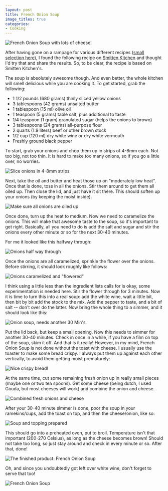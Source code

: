 ```yaml
---
layout: post
title: French Onion Soup
image_titles: true
categories:
- Cooking
---
```


![French Onion Soup with lots of cheese!][ph20]

After having gone on a rampage for various different recipes ([small selection
here](http://pinboard.in/u:ojilles/t:recipies/)), I found the following recipe
on [Smitten Kitchen](http://smittenkitchen.com/2011/04/french-onion-soup/) and
thought I'd try that and share the results. So, to be clear, the recipe is
based on Smitten Kitchen's.

The soup is absolutely awesome though. And even better, the whole kitchen will
smell delicious while you are cooking it. To get started, grab the following:

* 1 1/2 pounds (680 grams) thinly sliced yellow onions
* 3 tablespoons (42 grams) unsalted butter
* 1 tablespoon (15 ml) olive oil
* 1 teaspoon (5 grams) table salt, plus additional to taste
* 1/4 teaspoon (1 gram) granulated sugar (helps the onions to brown)
* 3 tablespoons (24 grams) all-purpose flour
* 2 quarts (1.9 liters) beef or other brown stock
* 1/2 cup (120 ml) dry white wine or dry white vermouth
* Freshly ground black pepper

To start, grab your onions and chop them up in strips of 4-8mm each. Not too
big, not too thin. It is hard to make too many onions, so if you go a little
over, no worries.

![Slice onions in 4-8mm strips][ph3]

Next, take the oil and butter and heat those up on "moderately low heat". Once
that is done, toss in all the onions. Stir them around to get them all oiled
up. Then close the lid, and just have it sit there. This should soften up your
onions (by keeping the moist inside).

![Make sure all onions are oiled up][ph6]

Once done, turn up the heat to medium. Now we need to caramelize the onions.
This will make that awesome taste to the soup, so it's important to get right.
Basically, all you need to do is add the salt and sugar and  stir the onions
every other minute or so for the next 30-40 minutes.

For me it looked like this halfway through:

![Onions half way through][ph8]

Once the onions are all caramelized, sprinkle the flower over the onions.
Before stirring, it should look roughly like follows:

![Onions caramelized and "flowered"][ph10]

I think using a little less than the ingredient lists calls for is okay, some
experimentation is needed here. Stir the flower through for 3 minutes.  Now it
is time to turn this into a real soup: add the white wine, wait a little bit,
then bit by bit add the stock to the mix. Add the pepper to taste, and a bit of
salt -- don't over do the latter. Now bring the whole thing to a simmer, and it
should look like this:

![Onion soup, needs another 30 Min's][ph12]

Put the lid back, but keep a small opening. Now this needs to simmer for
another 30-40 minutes. Check in once in a while, if you have a film on top of
the soup, skim it off. And that is it really! However, in my mind, French Onion
Soup is not done without the toast with cheese. I usually use the toaster to
make some bread crispy. I always put them up against each other vertically, to
avoid them getting moist prematurely:

![Nice crispy bread!][ph13]

At the same time, cut some remaining fresh onion up in really small pieces
(maybe one or two tea spoons). Get some cheese (being dutch, I used Gouda, but
most cheeses will work) and combine the onion and cheese.

![Combined fresh onions and cheese][ph14]

After your 30-40 minute simmer is done, poor the soup in your ramekins/cups,
add the toast on top, and then the cheese/onion, like so:

![Soup and topping prepared][ph17]

This should go into a preheated oven, put to broil. Temperature isn't that
important (200-270 Celsius), as long as the cheese becomes brown! Should not
take too long, so just stay around and check in every minute or so. After that,
done!

![The finished product: French Onion Soup][ph19]

Oh, and since you undoubtedly got left over white wine, don't forget to serve
that too!

![French Onion Soup][ph21]

[ph1]: {{site.baseurl}}/photos/onion-soup/1.jpg
[ph2]: {{site.baseurl}}/photos/onion-soup/2.jpg
[ph3]: {{site.baseurl}}/photos/onion-soup/3.jpg
[ph4]: {{site.baseurl}}/photos/onion-soup/4.jpg
[ph5]: {{site.baseurl}}/photos/onion-soup/5.jpg
[ph6]: {{site.baseurl}}/photos/onion-soup/6.jpg
[ph7]: {{site.baseurl}}/photos/onion-soup/7.jpg
[ph8]: {{site.baseurl}}/photos/onion-soup/8.jpg
[ph9]: {{site.baseurl}}/photos/onion-soup/9.jpg
[ph10]: {{site.baseurl}}/photos/onion-soup/10.jpg
[ph11]: {{site.baseurl}}/photos/onion-soup/11.jpg
[ph12]: {{site.baseurl}}/photos/onion-soup/12.jpg
[ph13]: {{site.baseurl}}/photos/onion-soup/13.jpg
[ph14]: {{site.baseurl}}/photos/onion-soup/14.jpg
[ph15]: {{site.baseurl}}/photos/onion-soup/15.jpg
[ph16]: {{site.baseurl}}/photos/onion-soup/16.jpg
[ph17]: {{site.baseurl}}/photos/onion-soup/17.jpg
[ph18]: {{site.baseurl}}/photos/onion-soup/18.jpg
[ph19]: {{site.baseurl}}/photos/onion-soup/19.jpg
[ph20]: {{site.baseurl}}/photos/onion-soup/20.jpg
[ph21]: {{site.baseurl}}/photos/onion-soup/21.jpg
